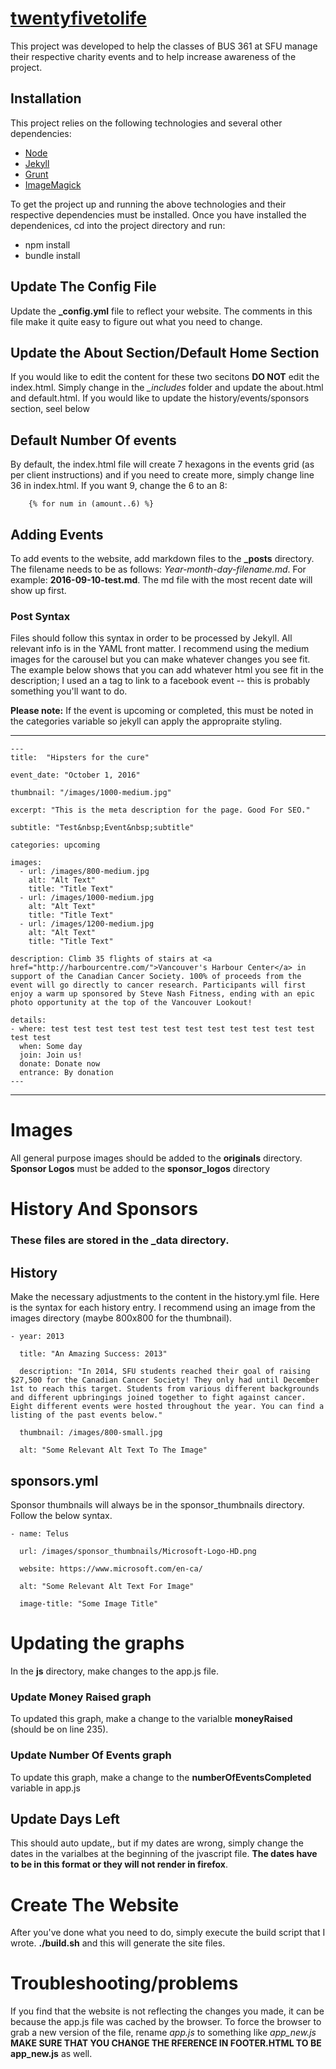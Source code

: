 # [twentyfivetolife](http://www.twentyfivetolife.ca/ "twentyfivetolife")

This project was developed to help the classes of BUS 361 at SFU manage their respective charity events and to help increase awareness of the project.

## Installation
This project relies on the following technologies and several other dependencies:
* [Node](https://nodejs.org/en/ "Node")
* [Jekyll](https://jekyllrb.com/ "Jekyll CMS")
* [Grunt](http://gruntjs.com/ "Grunt")
* [ImageMagick](https://www.imagemagick.org/script/index.php)

To get the project up and running the above technologies and their respective dependencies must be installed.
Once you have installed the dependenices, cd into the project directory and run:
* npm install
* bundle install

## Update The Config File
Update the **_config.yml** file to reflect your website. The comments in this file make it quite easy to figure out what you need to change.

## Update the About Section/Default Home Section
If you would like to edit the content for these two secitons **DO NOT** edit the index.html. Simply change in the *_includes* folder and update the about.html and default.html. If you would like to update the history/events/sponsors section, seel below

## Default Number Of events
By default, the index.html file will create 7 hexagons in the events grid (as per client instructions) and if you need to create more, simply change line 36 in index.html. If you want 9, change the 6 to an 8:

        {% for num in (amount..6) %}

## Adding Events
To add events to the website, add markdown files to the **_posts** directory. The filename needs to be as follows:
*Year-month-day-filename.md*. For example: **2016-09-10-test.md**. The md file with the most recent date will show up first.

### Post Syntax
Files should follow this syntax in order to be processed by Jekyll. All relevant info is in the YAML front matter. I recommend using the medium images for the carousel but you can make whatever changes you see fit. The example below shows that you can add whatever html you see fit in the description; I used an a tag to link to a facebook event -- this is probably something you'll want to do.

**Please note:** If the event is upcoming or completed, this must be noted in the categories variable so jekyll can apply the appropraite styling.

---

    ---
    title:  "Hipsters for the cure"

    event_date: "October 1, 2016"

    thumbnail: "/images/1000-medium.jpg"

    excerpt: "This is the meta description for the page. Good For SEO."

    subtitle: "Test&nbsp;Event&nbsp;subtitle"

    categories: upcoming

    images:
      - url: /images/800-medium.jpg
        alt: "Alt Text"
        title: "Title Text"
      - url: /images/1000-medium.jpg
        alt: "Alt Text"
        title: "Title Text"
      - url: /images/1200-medium.jpg
        alt: "Alt Text"
        title: "Title Text"

    description: Climb 35 flights of stairs at <a href="http://harbourcentre.com/">Vancouver's Harbour Center</a> in support of the Canadian Cancer Society. 100% of proceeds from the event will go directly to cancer research. Participants will first enjoy a warm up sponsored by Steve Nash Fitness, ending with an epic photo opportunity at the top of the Vancouver Lookout!

    details:
    - where: test test test test test test test test test test test test test test
      when: Some day
      join: Join us!
      donate: Donate now
      entrance: By donation
    ---
---

# Images
All general purpose images should be added to the **originals** directory. **Sponsor Logos** must be added to the **sponsor_logos** directory

# History And Sponsors
### These files are stored in the **_data** directory.
## History
Make the necessary adjustments to the content in the history.yml file. Here is the syntax for each history entry.
I recommend using an image from the images directory (maybe 800x800 for the thumbnail).

    - year: 2013

      title: "An Amazing Success: 2013"

      description: "In 2014, SFU students reached their goal of raising $27,500 for the Canadian Cancer Society! They only had until December 1st to reach this target. Students from various different backgrounds and different upbringings joined together to fight against cancer. Eight different events were hosted throughout the year. You can find a listing of the past events below."

      thumbnail: /images/800-small.jpg

      alt: "Some Relevant Alt Text To The Image"


## sponsors.yml
Sponsor thumbnails will always be in the sponsor_thumbnails directory. Follow the below syntax.

    - name: Telus

      url: /images/sponsor_thumbnails/Microsoft-Logo-HD.png

      website: https://www.microsoft.com/en-ca/

      alt: "Some Relevant Alt Text For Image"

      image-title: "Some Image Title"

# Updating the graphs
In the **js** directory, make changes to the app.js file.
### Update Money Raised graph
To updated this graph, make a change to the varialble **moneyRaised** (should be on line 235).

### Update Number Of Events graph

To update this graph, make a change to the **numberOfEventsCompleted** variable in app.js


## Update Days Left
This should auto update,, but if my dates are wrong, simply change the dates in the varialbes at the beginning of the jvascript file. **The dates have to be in this format or they will not render in firefox**.

# Create The Website
After you've done what you need to do, simply execute the build script that I wrote. **./build.sh** and this will generate the site files.

# Troubleshooting/problems 
If you find that the website is not reflecting the changes you made, it can be because the app.js file was cached by the browser. To force the browser to grab a new version of the file, rename *app.js* to something like *app_new.js*   
**MAKE SURE THAT YOU CHANGE THE RFERENCE IN FOOTER.HTML TO BE app_new.js** as well.
